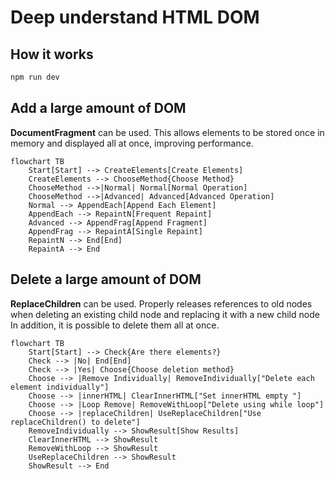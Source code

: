 # Deep understand HTML DOM

## How it works

```bash
npm run dev
```

## Add a large amount of DOM

**DocumentFragment** can be used.
This allows elements to be stored once in memory and displayed all at once, improving performance.

```mermaid
flowchart TB
    Start[Start] --> CreateElements[Create Elements]
    CreateElements --> ChooseMethod{Choose Method}
    ChooseMethod -->|Normal| Normal[Normal Operation]
    ChooseMethod -->|Advanced| Advanced[Advanced Operation]
    Normal --> AppendEach[Append Each Element]
    AppendEach --> RepaintN[Frequent Repaint]
    Advanced --> AppendFrag[Append Fragment]
    AppendFrag --> RepaintA[Single Repaint]
    RepaintN --> End[End]
    RepaintA --> End
```

## Delete a large amount of DOM

**ReplaceChildren** can be used.
Properly releases references to old nodes when deleting an existing child node and replacing it with a new child node
In addition, it is possible to delete them all at once.

```mermaid
flowchart TB
    Start[Start] --> Check{Are there elements?}
    Check --> |No| End[End]
    Check --> |Yes| Choose{Choose deletion method}
    Choose --> |Remove Individually| RemoveIndividually["Delete each element individually"]
    Choose --> |innerHTML| ClearInnerHTML["Set innerHTML empty "]
    Choose --> |Loop Remove| RemoveWithLoop["Delete using while loop"]
    Choose --> |replaceChildren| UseReplaceChildren["Use replaceChildren() to delete"]
    RemoveIndividually --> ShowResult[Show Results]
    ClearInnerHTML --> ShowResult
    RemoveWithLoop --> ShowResult
    UseReplaceChildren --> ShowResult
    ShowResult --> End
```
